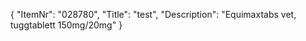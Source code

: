 {
  "ItemNr": "028780",
  "Title": "test",
  "Description": "Equimaxtabs vet, tuggtablett 150mg/20mg"
}